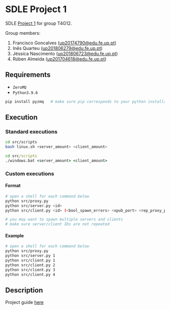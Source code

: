 # SDLE Project 1

SDLE [Project 1](https://web.fe.up.pt/~pfs/aulas/sdle2021/projs/proj1.html) for group T4G12.

Group members:

1. Francisco Goncalves (up20174790@edu.fe.up.pt)
2. Inês Quarteu (up201806279@edu.fe.up.pt)
3. Jéssica Nascimento (up201806723@edu.fe.up.pt)
4. Rúben Almeida (up201704618@edu.fe.up.pt)

## Requirements

- `ZeroMQ`
- `Python3.9.6`

```sh
pip install pyzmq   # make sure pip corresponds to your python installation
```

## Execution

### Standard executions

```bash
cd src/scripts
bash linux.sh <server_amount> <client_amount>
```

```bat
cd src/scripts
./windows.bat <server_amount> <client_amount>
```

### Custom executions

#### Format

```sh
# open a shell for each command below
python src/proxy.py
python src/server.py <id>
python src/client.py <id> (<bool_spawn_errors> <xpub_port> <rep_proxy_port>)

# you may want to spawn multiple servers and clients
# make sure server/client IDs are not repeated
```

#### Example

```sh
# open a shell for each command below
python src/proxy.py
python src/server.py 1
python src/client.py 1
python src/client.py 2
python src/client.py 3
python src/client.py 4
```

## Description

Project guide [here](https://web.fe.up.pt/~pfs/aulas/sdle2021/projs/proj1.html)
